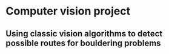 # Computer vision project

## Using classic vision algorithms to detect possible routes for bouldering problems